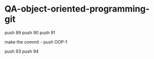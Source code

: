 # QA-object-oriented-programming-git

push 89
push 90
push 91

make the commit - push OOP-1

push 93
push 94
